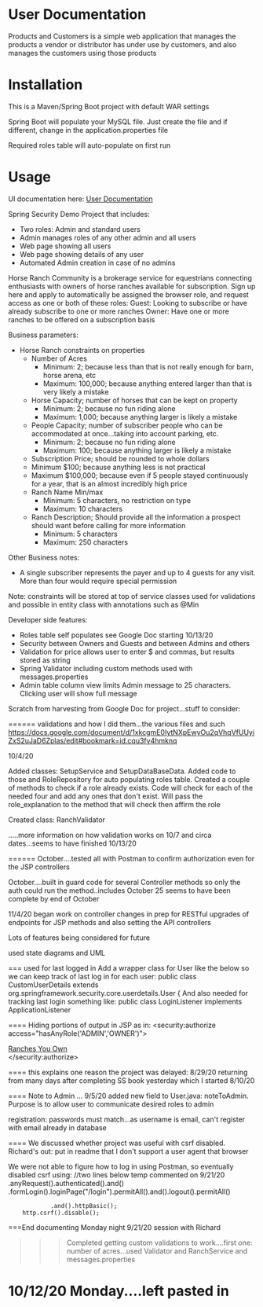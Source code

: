 # User Documentation

Products and Customers is a simple web application that manages the products a vendor or distributor has under use by customers, and also manages the customers using those products

# Installation
This is a Maven/Spring Boot project with default WAR settings

Spring Boot will populate your MySQL file.  Just create the file and if different, change in the application.properties file

Required roles table will auto-populate on first run


[comment]: # (mvn spring-boot:run)


# Usage

UI documentation here:  [User Documentation](README-USER.md)



Spring Security Demo Project that includes:

  * Two roles: Admin and standard users
  * Admin manages roles of any other admin and all users
  * Web page showing all users
  * Web page showing details of any user
  * Automated Admin creation in case of no admins


Horse Ranch Community is a brokerage service for equestrians connecting enthusiasts with owners of horse ranches available for subscription.
Sign up here and apply to automatically be assigned the browser role, and request access as one or both of these roles:
Guest: Looking to subscribe or have already subscribe to one or more ranches
Owner: Have one or more ranches to be offered on a subscription basis

Business parameters:

  * Horse Ranch constraints on properties
    * Number of Acres
      * Minimum:  2; because less than that is not really enough for barn, horse arena, etc
      * Maximum:  100,000; because anything entered larger than that is very likely a mistake
    * Horse Capacity; number of horses that can be kept on property
      * Minimum:  2; because no fun riding alone
      * Maximum:  1,000; because anything larger is likely a mistake
    * People Capacity; number of subscriber people who can be accommodated at once...taking into account parking, etc.
      * Minimum:  2; because no fun riding alone
      * Maximum:  100; because anything larger is likely a mistake
    *  Subscription Price; should be rounded to whole dollars
      * Minimum $100; because anything less is not practical
      * Maximum $100,000; because even if 5 people stayed continuously for a year, that is an almost incredibly high price
    * Ranch Name Min/max
      * Minimum:  5 characters, no restriction on type
      * Maximum:  10 characters
    * Ranch Description; Should provide all the information a prospect should want before calling for more information
      * Minimum:  5 characters
      * Maximum:  250 characters
      

Other Business notes:

* A single subscriber represents the payer and up to 4 guests for any visit.  More than four would require special permission

    


Note:  constraints will be stored at top of service classes used for validations and possible in entity class with annotations such as @Min


Developer side features:
  * Roles table self populates  see Google Doc starting 10/13/20
  * Security between Owners and Guests and between Admins and others
  * Validation for price allows user to enter $ and commas, but results stored as string
  * Spring Validator including custom methods used with messages.properties
  * Admin table column view limits Admin message to 25 characters.  Clicking user will show full message



Scratch from harvesting from Google Doc for project...stuff to consider:

======
validations and how I did them...the various files and such https://docs.google.com/document/d/1xkcgmE0IytNXpEwyOu2qVhqVfUUyiZxS2uJaD6Zplas/edit#bookmark=id.cqu3fy4hmknq 

10/4/20

Added classes:  SetupService and SetupDataBaseData.  Added code to those and RoleRepository for auto populating roles table.  Created a couple of methods to check if a role already exists.  Code will check for each of the needed four and add any ones that don't exist.  Will pass the role_explanation to the method that will check then affirm the role

Created class:  RanchValidator

.....more information on how validation works on 10/7 and circa dates...seems to have finished 10/13/20

======
October....tested all with Postman to confirm authorization even for the JSP controllers

October....built in guard code for several Controller methods so only the auth could run the method..includes October 25
seems to have been complete by end of October

11/4/20 began work on controller changes in prep for RESTful upgrades of endpoints for JSP methods and also setting the API controllers



Lots of features being considered for future

used state diagrams and UML


===
used for last logged in
Add a wrapper class for User like the below so we can keep track of last log in for each user:
public class CustomUserDetails extends org.springframework.security.core.userdetails.User {
And also needed for tracking last login something like:  public class LoginListener implements ApplicationListener<AuthenticationSuccessEvent>




====
Hiding portions of output in JSP as in:
			<security:authorize access="hasAnyRole('ADMIN','OWNER')">
				<div class="col-20">
					<a href="/owners/auth">Ranches You Own</a><!-- for Owner s ownersPage.jsp -->
				</div>
			</security:authorize>

====
this explains one reason the project was delayed:
8/29/20 returning from many days after completing SS book yesterday which I started 8/10/20

====
Note to Admin ...
9/5/20 added new field to User.java:  noteToAdmin.  Purpose is to allow user to communicate desired roles to admin


registration:  passwords must match...as username is email, can't register with email already in database

====
We discussed whether project was useful with csrf disabled.  Richard's
out:  put in readme that I don't support a user agent that browser

We were not able to figure how to log in using Postman, so eventually disabled csrf using:
				//two lines below temp commented on 9/21/20
				.anyRequest().authenticated().and()
				.formLogin().loginPage("/login").permitAll().and().logout().permitAll()
				
				.and().httpBasic();
		http.csrf().disable();

===End documenting Monday night 9/21/20 session with Richard


>>>Completed getting custom validations to work….first one:  number of acres...used Validator and RanchService and messages.properties

10/12/20 Monday....left pasted in
======


















  